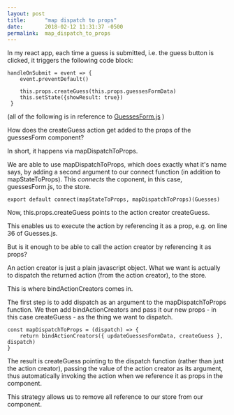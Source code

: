 ```yaml
---
layout: post
title:      "map dispatch to props"
date:       2018-02-12 11:31:37 -0500
permalink:  map_dispatch_to_props
---
```



In my react app, each time a guess is submitted, i.e. the guess button is clicked, it triggers the following code block: 

```
handleOnSubmit = event => {
 	event.preventDefault()

 	this.props.createGuess(this.props.guessesFormData)
 	this.setState({showResult: true})
 }
```
(all of the following is in reference to [GuessesForm.js](https://github.com/d-d-d-dalia/acClimate/blob/master/make_america_great_client/src/containers/GuessesForm.js) )


How does the createGuess action get added to the props of the guessesForm component?

In short, it happens via mapDispatchToProps.

We are able to use mapDispatchToProps, which does exactly what it's name says, by adding a second argument to our connect function (in addition to mapStateToProps). This *connects* the coponent, in this case, guessesForm.js, to the store.

```
export default connect(mapStateToProps, mapDispatchToProps)(Guesses)
```

Now, this.props.createGuess points to the action creator createGuess. 

This enables us to execute the action by referencing it as a prop, e.g. on line 36 of Guesses.js.

But is it enough to be able to call the action creator by referencing it as props?

An action creator is just a plain javascript object. What we want is actually to dispatch the returned action (from the action creator), to the store.

This is where bindActionCreators comes in.

The first step is to add dispatch as an argument to the mapDispatchToProps function. We then add bindActionCreators and pass it our new props - in this case createGuess - as the thing we want to dispatch.

```
const mapDispatchToProps = (dispatch) => {
    return bindActionCreators({ updateGuessesFormData, createGuess }, dispatch)
}
```

The result is createGuess pointing to the dispatch function (rather than just the action creator), passing the value of the action creator as its argument, thus automatically invoking the action when we reference it as props in the component.

This strategy allows us to remove all reference to our store from our component.
